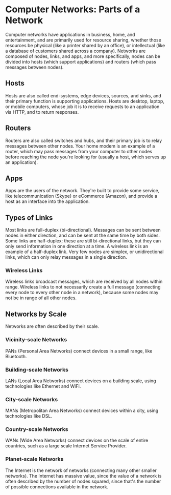 # Computer Networks: Parts of a Network

Computer networks have applications in business, home, and entertainment, and are primarily used for resource sharing, whether those resources be physical (like a printer shared by an office), or intellectual (like a database of customers shared across a company). Networks are composed of nodes, links, and apps, and more specifically, nodes can be divided into hosts (which support applications) and routers (which pass messages between nodes). 

## Hosts

Hosts are also called end-systems, edge devices, sources, and sinks, and their primary function is supporting applications. Hosts are desktop, laptop, or mobile computers, whose job it is to receive requests to an application via HTTP, and to return responses. 

## Routers

Routers are also called switches and hubs, and their primary job is to relay messages between other nodes. Your home modem is an example of a router, which may pass messages from your computer to other nodes before reaching the node you're looking for (usually a host, which serves up an application).

## Apps

Apps are the users of the network. They're built to provide some service, like telecommunication (Skype) or eCommerce (Amazon), and provide a host as an interface into the application. 

## Types of Links

Most links are full-duplex (bi-directional). Messages can be sent between nodes in either direction, and can be sent at the same time by both sides. Some links are half-duplex; these are still bi-directional links, but they can only send information in one direction at a time. A wireless link is an example of a half-duplex link. Very few nodes are simplex, or unidirectional links, which can only relay messages in a single direction.

### Wireless Links

Wireless links broadcast messages, which are received by all nodes within range. Wireless links to not necessarily create a full message (connecting every node to every other node in a network), because some nodes may not be in range of all other nodes. 

## Networks by Scale

Networks are often described by their scale.

### Vicinity-scale Networks

PANs (Personal Area Networks) connect devices in a small range, like Bluetooth. 

### Building-scale Networks

LANs (Local Area Networks) connect devices on a building scale, using technologies like Ethernet and WiFi.

### City-scale Networks

MANs (Metropolitan Area Networks) connect devices within a city, using technologies like DSL.

### Country-scale Networks

WANs (Wide Area Networks) connect devices on the scale of entire countries, such as a large scale Internet Service Provider.

### Planet-scale Networks

The Internet is the network of networks (connecting many other smaller networks). The Internet has massive value, since the value of a network is often described by the number of nodes squared, since that's the number of possible connections available in the network.